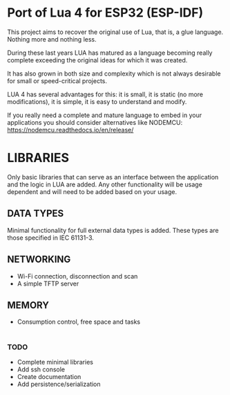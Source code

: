 # Port of Lua 4 for ESP32 (ESP-IDF)

This project aims to recover the original use of Lua, that is, a glue language. Nothing more and nothing less.

During these last years LUA has matured as a language becoming really complete exceeding the original ideas for which it was created.

It has also grown in both size and complexity which is not always desirable for small or speed-critical projects.

LUA 4 has several advantages for this: it is small, it is static (no more modifications), it is simple, it is easy to understand and modify.

If you really need a complete and mature language to embed in your applications you should consider alternatives like NODEMCU: https://nodemcu.readthedocs.io/en/release/

# LIBRARIES

Only basic libraries that can serve as an interface between the application and the logic in LUA are added. Any other functionality will be usage dependent and will need to be added based on your usage.

## DATA TYPES
Minimal functionality for full external data types is added. These types are those specified in IEC 61131-3.

## NETWORKING
- Wi-Fi connection, disconnection and scan
- A simple TFTP server

## MEMORY
- Consumption control, free space and tasks

#
### TODO
- Complete minimal libraries
- Add ssh console
- Create documentation
- Add persistence/serialization 

